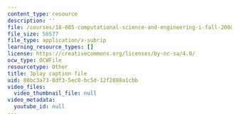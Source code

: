 ```yaml
---
content_type: resource
description: ''
file: /courses/18-085-computational-science-and-engineering-i-fall-2008/80bc3a738df35ec0bc5d12f2088a1cbb_hYaOtW4XY4.vtt
file_size: 56577
file_type: application/x-subrip
learning_resource_types: []
license: https://creativecommons.org/licenses/by-nc-sa/4.0/
ocw_type: OCWFile
resourcetype: Other
title: 3play caption file
uid: 80bc3a73-8df3-5ec0-bc5d-12f2088a1cbb
video_files:
  video_thumbnail_file: null
video_metadata:
  youtube_id: null
---
```

